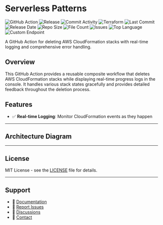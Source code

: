 # Serverless Patterns

![GitHub Action](https://img.shields.io/badge/GitHub-Action-blue?logo=github)&nbsp;![Release](https://github.com/subhamay-bhattacharyya/0602-serverless-tf/actions/workflows/release.yaml/badge.svg)&nbsp;![Commit Activity](https://img.shields.io/github/commit-activity/t/subhamay-bhattacharyya/0602-serverless-tf)&nbsp;![Terraform](https://img.shields.io/badge/AWS-Terraform-orange?logo=amazonaws)&nbsp;![Last Commit](https://img.shields.io/github/last-commit/subhamay-bhattacharyya/0602-serverless-tf)&nbsp;![Release Date](https://img.shields.io/github/release-date/subhamay-bhattacharyya/0602-serverless-tf)&nbsp;![Repo Size](https://img.shields.io/github/repo-size/subhamay-bhattacharyya/0602-serverless-tf)&nbsp;![File Count](https://img.shields.io/github/directory-file-count/subhamay-bhattacharyya/0602-serverless-tf)&nbsp;![Issues](https://img.shields.io/github/issues/subhamay-bhattacharyya/0602-serverless-tf)&nbsp;![Top Language](https://img.shields.io/github/languages/top/subhamay-bhattacharyya/0602-serverless-tf)&nbsp;![Custom Endpoint](https://img.shields.io/endpoint?url=https://gist.githubusercontent.com/bsubhamay/51c49fe5738a7d3a16413921e0779857/raw/0602-serverless-tf.json?)


A GitHub Action for deleting AWS CloudFormation stacks with real-time logging and comprehensive error handling.

## Overview

This GitHub Action provides a reusable composite workflow that deletes AWS CloudFormation stacks while displaying real-time progress logs in the console. It handles various stack states gracefully and provides detailed feedback throughout the deletion process.

## Features

- ✅ **Real-time Logging**: Monitor CloudFormation events as they happen

---

## Architecture Diagram


---

## License

MIT License - see the [LICENSE](LICENSE) file for details.

---

## Support

- 📖 [Documentation](https://github.com/subhamay-bhattacharyya/0602-serverless-tf/wiki)
- 🐛 [Report Issues](https://github.com/subhamay-bhattacharyya/0602-serverless-tf/issues)
- 💬 [Discussions](https://github.com/subhamay-bhattacharyya/0602-serverless-tf/discussions)
- 📧 [Contact](mailto:support@subhamay.aws@gmail.com)